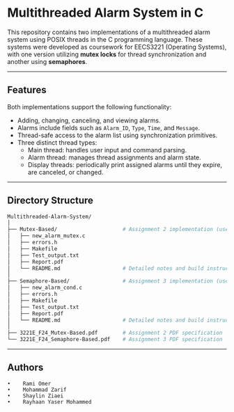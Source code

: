 # Multithreaded Alarm System in C

This repository contains two implementations of a multithreaded alarm system using POSIX threads in the C programming language. These systems were developed as coursework for EECS3221 (Operating Systems), with one version utilizing **mutex locks** for thread synchronization and another using **semaphores**.

---

## Features

Both implementations support the following functionality:

- Adding, changing, canceling, and viewing alarms.
- Alarms include fields such as `Alarm_ID`, `Type`, `Time`, and `Message`.
- Thread-safe access to the alarm list using synchronization primitives.
- Three distinct thread types:
  - Main thread: handles user input and command parsing.
  - Alarm thread: manages thread assignments and alarm state.
  - Display threads: periodically print assigned alarms until they expire, are canceled, or changed.

---

## Directory Structure

```bash
Multithreaded-Alarm-System/
│
├── Mutex-Based/                     # Assignment 2 implementation (uses mutexes)
│   ├── new_alarm_mutex.c
│   ├── errors.h
│   ├── Makefile
│   ├── Test_output.txt
│   ├── Report.pdf
│   └── README.md                    # Detailed notes and build instructions
│
├── Semaphore-Based/                 # Assignment 3 implementation (uses semaphores)
│   ├── new_alarm_cond.c
│   ├── errors.h
│   ├── Makefile
│   ├── Test_output.txt
│   ├── Report.pdf
│   └── README.md                    # Detailed notes and build instructions
│
├── 3221E_F24_Mutex-Based.pdf        # Assignment 2 PDF specification
└── 3221E_F24_Semaphore-Based.pdf    # Assignment 3 PDF specification

```
---

## Authors
    •    Rami Omer
    •    Mohammad Zarif
    •    Shaylin Ziaei
    •    Rayhaan Yaser Mohammed


